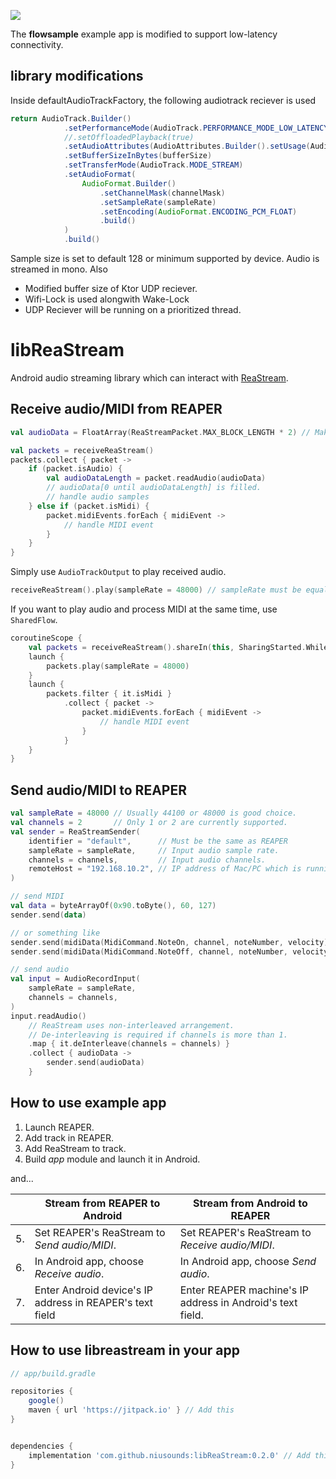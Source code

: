 [![](https://jitpack.io/v/niusounds/libReaStream.svg)](https://jitpack.io/#niusounds/libReaStream)

The **flowsample** example app is modified to support low-latency connectivity.
## library modifications
Inside defaultAudioTrackFactory, the following audiotrack reciever is used
```java
return AudioTrack.Builder()
            .setPerformanceMode(AudioTrack.PERFORMANCE_MODE_LOW_LATENCY)
            //.setOffloadedPlayback(true)
            .setAudioAttributes(AudioAttributes.Builder().setUsage(AudioAttributes.USAGE_GAME).build())
            .setBufferSizeInBytes(bufferSize)
            .setTransferMode(AudioTrack.MODE_STREAM)
            .setAudioFormat(
                AudioFormat.Builder()
                    .setChannelMask(channelMask)
                    .setSampleRate(sampleRate)
                    .setEncoding(AudioFormat.ENCODING_PCM_FLOAT)
                    .build()
            )
            .build()
```
Sample size is set to default 128 or minimum supported by device.
Audio is streamed in mono.
Also

 - Modified buffer size of Ktor UDP reciever.
 - Wifi-Lock is used alongwith Wake-Lock
 - UDP Reciever will be running on a prioritized thread.

# libReaStream

Android audio streaming library which can interact with [ReaStream](http://www.reaper.fm/reaplugs/).

## Receive audio/MIDI from REAPER

```kotlin
val audioData = FloatArray(ReaStreamPacket.MAX_BLOCK_LENGTH * 2) // Make an array for audio of sufficient size

val packets = receiveReaStream()
packets.collect { packet ->
    if (packet.isAudio) {
        val audioDataLength = packet.readAudio(audioData)
        // audioData[0 until audioDataLength] is filled.
        // handle audio samples
    } else if (packet.isMidi) {
        packet.midiEvents.forEach { midiEvent ->
            // handle MIDI event
        }
    }
}
```

Simply use `AudioTrackOutput` to play received audio.

```kotlin
receiveReaStream().play(sampleRate = 48000) // sampleRate must be equal to input audio
```

If you want to play audio and process MIDI at the same time, use `SharedFlow`.

```kotlin
coroutineScope {
    val packets = receiveReaStream().shareIn(this, SharingStarted.WhileSubscribed())
    launch {
        packets.play(sampleRate = 48000)
    }
    launch {
        packets.filter { it.isMidi }
            .collect { packet ->
                packet.midiEvents.forEach { midiEvent ->
                    // handle MIDI event
                }
            }
    }
}
```


## Send audio/MIDI to REAPER

```kotlin
val sampleRate = 48000 // Usually 44100 or 48000 is good choice.
val channels = 2       // Only 1 or 2 are currently supported.
val sender = ReaStreamSender(
    identifier = "default",      // Must be the same as REAPER
    sampleRate = sampleRate,     // Input audio sample rate.
    channels = channels,         // Input audio channels.
    remoteHost = "192.168.10.2", // IP address of Mac/PC which is running REAPER
)

// send MIDI
val data = byteArrayOf(0x90.toByte(), 60, 127)
sender.send(data)

// or something like
sender.send(midiData(MidiCommand.NoteOn, channel, noteNumber, velocity))
sender.send(midiData(MidiCommand.NoteOff, channel, noteNumber, velocity))

// send audio
val input = AudioRecordInput(
    sampleRate = sampleRate,
    channels = channels,
)
input.readAudio()
    // ReaStream uses non-interleaved arrangement.
    // De-interleaving is required if channels is more than 1.
    .map { it.deInterleave(channels = channels) }
    .collect { audioData ->
        sender.send(audioData)
    }
```


## How to use example app

1. Launch REAPER.
2. Add track in REAPER.
3. Add ReaStream to track.
4. Build *app* module and launch it in Android.

and...

|    | Stream from REAPER to Android                            | Stream from Android to REAPER                              |
|----|----------------------------------------------------------|------------------------------------------------------------|
| 5. | Set REAPER's ReaStream to *Send audio/MIDI*.             | Set REAPER's ReaStream to *Receive audio/MIDI*.            |
| 6. | In Android app, choose *Receive audio*.                  | In Android app, choose *Send audio*.                       |
| 7. | Enter Android device's IP address in REAPER's text field | Enter REAPER machine's IP address in Android's text field. |

## How to use libreastream in your app

```gradle
// app/build.gradle

repositories {
    google()
    maven { url 'https://jitpack.io' } // Add this
}


dependencies {
    implementation 'com.github.niusounds:libReaStream:0.2.0' // Add this
}
```
